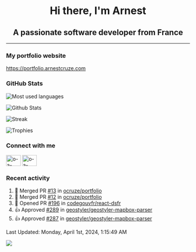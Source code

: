 <h1 align="center">Hi there, I'm Arnest</h1>
<h2 align="center">A passionate software developer from France</h2>

---

### My portfolio website

https://portfolio.arnestcruze.com

### GitHub Stats

![Most used languages](https://github-readme-stats.vercel.app/api/top-langs/?username=ocruze&langs_count=10&layout=compact&hide=tsql)

![Github Stats](https://github-readme-stats.vercel.app/api?username=ocruze&count_private=true&show_icons=true&title_color=fff&text_color=fff&bg_color=30,36d1dc,904e95)

![Streak](https://github-readme-streak-stats.herokuapp.com/?user=ocruze&)

![Trophies](https://github-profile-trophy.vercel.app/?username=ocruze)

### Connect with me

<p align="left">
  <a href="mailto:o.cruze@live.com" target="blank"><img align="center" src="https://upload.wikimedia.org/wikipedia/commons/d/df/Microsoft_Office_Outlook_%282018%E2%80%93present%29.svg" alt="o-a-cruze" height="30" width="40" /></a>
  <a href="https://linkedin.com/in/o-a-cruze" target="blank"><img align="center" src="https://raw.githubusercontent.com/rahuldkjain/github-profile-readme-generator/master/src/images/icons/Social/linked-in-alt.svg" alt="o-a-cruze" height="30" width="40" /></a>
</p>

### Recent activity

<!--RECENT_ACTIVITY:start-->
1. 🎉 Merged PR [#13](https://github.com/ocruze/portfolio/pull/13) in [ocruze/portfolio](https://github.com/ocruze/portfolio)
2. 🎉 Merged PR [#12](https://github.com/ocruze/portfolio/pull/12) in [ocruze/portfolio](https://github.com/ocruze/portfolio)
3. 💪 Opened PR [#196](https://github.com/codegouvfr/react-dsfr/pull/196) in [codegouvfr/react-dsfr](https://github.com/codegouvfr/react-dsfr)
4. 👍 Approved [#289](https://github.com/geostyler/geostyler-mapbox-parser/pull/289#pullrequestreview-1610678677) in [geostyler/geostyler-mapbox-parser](https://github.com/geostyler/geostyler-mapbox-parser)
5. 👍 Approved [#287](https://github.com/geostyler/geostyler-mapbox-parser/pull/287#pullrequestreview-1610675128) in [geostyler/geostyler-mapbox-parser](https://github.com/geostyler/geostyler-mapbox-parser)
<!--RECENT_ACTIVITY:end-->

<!--RECENT_ACTIVITY:last_update-->
Last Updated: Monday, April 1st, 2024, 1:15:49 AM
<!--RECENT_ACTIVITY:last_update_end-->

[![](https://visitcount.itsvg.in/api?id=ocruze&label=Profile%20Views&pretty=false)](https://visitcount.itsvg.in)
